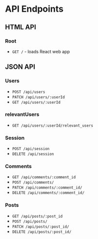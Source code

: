 # API Endpoints

## HTML API

### Root
- `GET /` - loads React web app

## JSON API

### Users

- `POST /api/users`
- `PATCH /api/users/:userId`
- `GET /api/users/:userId`

### relevantUsers
- `GET /api/users/:userId/relevant_users`

### Session

- `POST /api/session`
- `DELETE /api/session`

### Comments
- `GET /api/comments/:comment_id`
- `POST /api/comments/`
- `PATCH /api/comments/:comment_id/`
- `DELETE /api/comments/:comment_id/`

### Posts
- `GET /api/posts/:post_id`
- `POST /api/posts/`
- `PATCH /api/posts/:post_id/`
- `DELETE /api/posts/:post_id/`
